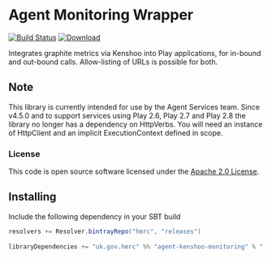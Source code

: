 # Agent Monitoring Wrapper

[![Build Status](https://travis-ci.org/hmrc/agent-kenshoo-monitoring.svg?branch=master)](https://travis-ci.org/hmrc/agent-kenshoo-monitoring) [ ![Download](https://api.bintray.com/packages/hmrc/releases/agent-kenshoo-monitoring/images/download.svg) ](https://bintray.com/hmrc/releases/agent-kenshoo-monitoring/_latestVersion)

Integrates graphite metrics via Kenshoo into Play applications, for in-bound and out-bound calls. 
Allow-listing of URLs is possible for both.

## Note

This library is currently intended for use by the Agent Services team. Since v4.5.0 and to support services using Play 2.6, Play 2.7 and Play 2.8 the library no longer has a dependency on HttpVerbs. You will need an instance of HttpClient and an implicit ExecutionContext defined in scope.

### License

This code is open source software licensed under the [Apache 2.0 License]("http://www.apache.org/licenses/LICENSE-2.0.html").

## Installing
 
Include the following dependency in your SBT build
 
``` scala
resolvers += Resolver.bintrayRepo("hmrc", "releases")
 
libraryDependencies += "uk.gov.hmrc" %% "agent-kenshoo-monitoring" % "[INSERT-VERSION]"
```
